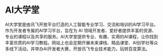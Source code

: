 # AI大学堂

AI大学堂是由讯飞开放平台打造的人工智能专业学习、交流和培训的AI学习平台。作为开发者专属的AI学习平台，旨在为 AI 领域开发者、爱好者提供丰富的资源、专业的课程以及共享的服务。AI大学堂提供专业、有趣、实用的AI课程，让你找到丰富优质的AI学习教程。网站上也会定期开展未来课栈、精品课堂、AI创学社等众多线下活动，并举办AI开发者大赛，开放讯飞专业技术能力，玩转百变算法。